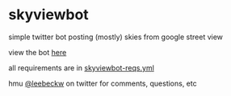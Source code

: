 # skyviewbot

simple twitter bot posting (mostly) skies from google street view

view the bot [here](https://twitter.com/skyviewbot)

all requirements are in [skyviewbot-reqs.yml](/skyviewbot-reqs.yml)

hmu [@leebeckw](https://twitter.com/leebeckw) on twitter for comments, questions, etc